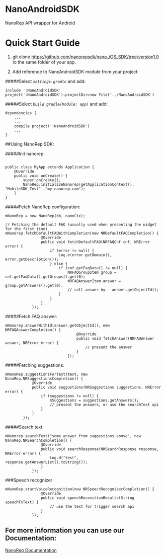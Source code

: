 # NanoAndroidSDK
NanoRep API wrapper for Android


Quick Start Guide
======


1. git clone https://github.com/nanorepsdk/nano_iOS_SDK/tree/version1.0 to the same folder of your app.

2. Add reference to NanoAndroidSDK module from your project:


#####Select _`settings.gradle`_ and add:

```
include ':NanoAndroidSDK'
project(':NanoAndroidSDK').projectDir=new File('../NanoAndroidSDK')
```

#####Select _`build.gradle(Module: app)`_ and add:
```
dependencies {
    ...
    ...
    compile project(':NanoAndroidSDK')
    ...
}
```

##Using NanoRep SDK:

#####Init nanorep:

```

public class MyApp extends Application {
    @Override
    public void onCreate() {
        super.onCreate();
        NanoRep.initializeNanorep(getApplicationContext(), "MobileSDK_Test" ,"my.nanorep.com");
    }
}

``` 

#####Fetch NanoRep configuration:
```
mNanoRep = new NanoRep(kb, nanoCtx);

// Fetching the default FAQ (usually used when presenting the widget for the first time)
mNanorep.fetchDefaultFAQWithCompletion(new NRDefaultFAQCompletion() {
                @Override
                public void fetchDefaultFAQ(NRFAQCnf cnf, NRError error) {
                    if (error != null) {
                        Log.e(error.getDomain(), error.getDescription());
                    } else {
                        if (cnf.getFaqData() != null) {
                            NRFAQGroupItem group = cnf.getFaqData().getGroups().get(0);
                            NRFAQAnswerItem answer = group.getAnswers().get(0);
                            // call answer by - answer.getObjectId();
                        }
                    }
                }
            });

```

#####Fetch FAQ answer:
```
mNanorep.answerWithId(answer.getObjectId(), new NRFAQAnswerCompletion() {
                                @Override
                                public void fetchAnswer(NRFAQAnswer answer, NRError error) {
                                    // present the answer
                                }
                            });
```
#####Fetching suggestions:
```
mNanoRep.suggestionsForText(text, new NanoRep.NRSuggestionsCompletion() {
            @Override
            public void suggustions(NRSuggestions suggestions, NRError error) {
                if (suggestions != null) {
                    mSuggestions = suggestions.getAnswers();
                    // present the answers, or use the searchText api
                }
            }
        });  

```

#####Search text:
```
mNanorep.searchText("some answer from suggestions above", new NanoRep.NRSearchCompletion() {
                @Override
                public void searchResponse(NRSearchResponse response, NRError error) {
                    Log.d("test", response.getAnswerList().toString());
                }
            });
```


###Speech recognizer 

```
mNanoRep.startVoiceRecognition(new NRSpeechRecognizerCompletion() {
                @Override
                public void speechReconitionResults(String speechToText) {
                    // use the text for trigger search api
                }
            });

```

## For more information you can use our Documentation:
[NanoRep Documentation](http://htmlpreview.github.io/?https://github.com/nanorepsdk/NanoAndroidSDK/blob/master/JavaDoc/index.html)